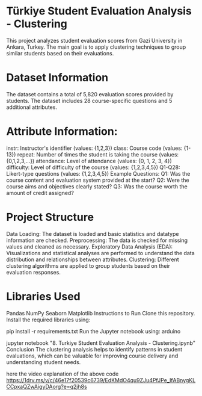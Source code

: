 # Türkiye Student Evaluation Analysis - Clustering
This project analyzes student evaluation scores from Gazi University in Ankara, Turkey. The main goal is to apply clustering techniques to group similar students based on their evaluations.

# Dataset Information
The dataset contains a total of 5,820 evaluation scores provided by students. The dataset includes 28 course-specific questions and 5 additional attributes.

# Attribute Information:
instr: Instructor's identifier (values: {1,2,3})
class: Course code (values: {1-13})
repeat: Number of times the student is taking the course (values: {0,1,2,3,...})
attendance: Level of attendance (values: {0, 1, 2, 3, 4})
difficulty: Level of difficulty of the course (values: {1,2,3,4,5})
Q1-Q28: Likert-type questions (values: {1,2,3,4,5})
Example Questions:
Q1: Was the course content and evaluation system provided at the start?
Q2: Were the course aims and objectives clearly stated?
Q3: Was the course worth the amount of credit assigned?
# Project Structure
Data Loading: The dataset is loaded and basic statistics and datatype information are checked.
Preprocessing: The data is checked for missing values and cleaned as necessary.
Exploratory Data Analysis (EDA): Visualizations and statistical analyses are performed to understand the data distribution and relationships between attributes.
Clustering: Different clustering algorithms are applied to group students based on their evaluation responses.
# Libraries Used
Pandas
NumPy
Seaborn
Matplotlib
Instructions to Run
Clone this repository.
Install the required libraries using:

pip install -r requirements.txt
Run the Jupyter notebook using:
arduino

jupyter notebook "8. Turkiye Student Evaluation Analysis - Clustering.ipynb"
Conclusion
The clustering analysis helps to identify patterns in student evaluations, which can be valuable for improving course delivery and understanding student needs.

here the video explanation of the above code 
https://1drv.ms/v/c/46e17f20539c6739/EdKMdO4qu9ZJu4PfJPe_IfABnygKLCCpxaQZwAigyDAorg?e=q2jh8s

